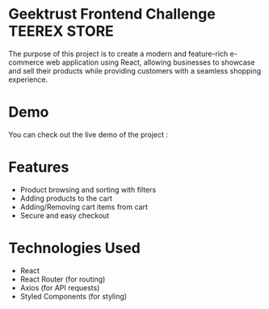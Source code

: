 # Geektrust Frontend Challenge TEEREX STORE

The purpose of this project is to create a modern and feature-rich e-commerce web application using React, allowing businesses to showcase and sell their products while providing customers with a seamless shopping experience.

# Demo
You can check out the live demo of the project : 

# Features
* Product browsing and sorting with filters
* Adding products to the cart
* Adding/Removing cart items from cart
* Secure and easy checkout

# Technologies Used
* React
* React Router (for routing)
* Axios (for API requests)
* Styled Components (for styling)